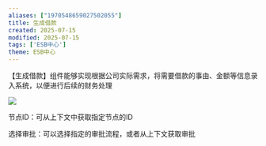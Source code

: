 ```yaml
---
aliases: ["1970548659027502055"]
title: 生成借款
created: 2025-07-15
modified: 2025-07-15
tags: ['ESB中心']
theme: ESB中心
---
```


【生成借款】组件能够实现根据公司实际需求，将需要借款的事由、金额等信息录入系统，以便进行后续的财务处理

![](2d86b858566fc1ce50665775145217fe.jpg)

节点ID：可从上下文中获取指定节点的ID

选择审批：可以选择指定的审批流程，或者从上下文获取审批